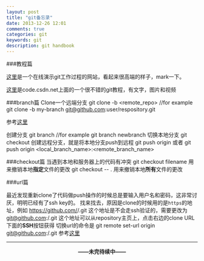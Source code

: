 ```yaml
---
layout: post
title: "git备忘录"
date: 2013-12-26 12:01
comments: true
categories: git 
keywords: git
description: git handbook
---
```


###教程篇

[这里](http://pcottle.github.io/learnGitBranching/)是一个在线演示git工作过程的网站，看起来很高端的样子，mark一下。

[这里](https://code.csdn.net/DOC_CSDN/git_lxf)是code.csdn.net上面的一个很不错的git教程，有文字，图片和视频

<!--more-->

###branch篇
Clone一个远端分支
	git clone -b <branch> <remote_repo>
	//for example
	git clone -b my-branch git@github.com:user/respository.git

参考[这里](http://stackoverflow.com/questions/1911109/git-clone-a-specific-branch)

创建分支
	git branch <branch>
	//for example
	git branch newbranch
切换本地分支
	git checkout <branch>
创建远程分支，就是将本地分支push到远程
	git push origin <branch>
或者
	git push origin <local_branch_name>:<remote_branch_name>

###checkout篇
当遇到本地和服务器上的代码有冲突
	git checkout filename 
用来撤销本地**指定**文件的更改
	git checkout -- .
用来撤销本地**所有**文件的更改

###url篇

最近发现重新clone了代码做push操作的时候总是要输入用户名和密码，这非常讨厌，明明已经有了ssh key的。
找来找去，原因是clone的时候用的是`https`的地址，例如
	https://github.com/<user-name>/<repository>.git
这个地址是不会走ssh验证的，需要更改为
	git@github.com:<user-name>/<repository>.git
这个地址可以从repository主页上，点击右边的clone URL下面的**SSH**按钮获得
切换url的命令是
	git remote set-url origin git@github.com:<user-name>/<repository>.git
参考[这里](http://stackoverflow.com/questions/6565357/git-push-requires-username-and-password)

---
**<center>——未完待续中——</center>**
